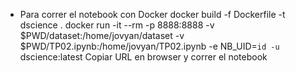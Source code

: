 * Para correr el notebook con Docker
    docker build -f Dockerfile -t dscience .
    docker run -it --rm -p 8888:8888 -v $PWD/dataset:/home/jovyan/dataset -v $PWD/TP02.ipynb:/home/jovyan/TP02.ipynb -e NB_UID=`id -u` dscience:latest
    Copiar URL en browser y correr el notebook
